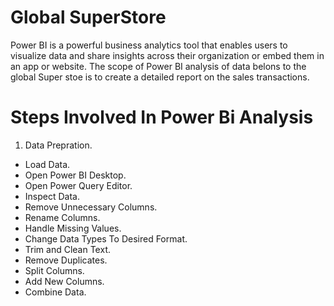 # **Global SuperStore**
  Power BI is a powerful business analytics tool that enables users to visualize data and share insights across their organization or embed them in an app or website. The scope of Power BI analysis of  data belons to the global Super stoe is to create a detailed report on the sales transactions.

# **Steps Involved In Power Bi Analysis**
1) Data Prepration.
- Load Data.
- Open Power BI Desktop.
- Open Power Query Editor.
- Inspect Data.
- Remove Unnecessary Columns.
- Rename Columns.
- Handle Missing Values.
- Change Data Types To Desired Format.
- Trim and Clean Text.
- Remove Duplicates.
- Split Columns.
- Add New Columns.
- Combine Data.
